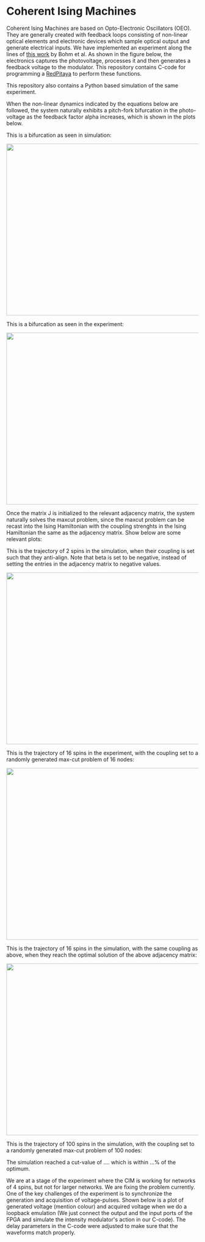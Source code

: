 # Coherent Ising Machines
Coherent Ising Machines are based on Opto-Electronic Oscillators (OEO). They are generally created with feedback loops consisting of non-linear optical elements and electronic devices which sample optical output and generate electrical inputs. 
We have implemented an experiment along the lines of [this work](https://www.nature.com/articles/s41467-019-11484-3) by Bohm et al. As shown in the figure below, the electronics captures
the photovoltage, processes it and then generates a feedback voltage to the modulator. This repository contains C-code for programming a [RedPitaya](https://www.redpitaya.com/) to perform these functions.

This repository also contains a Python based simulation of the same experiment.

When the non-linear dynamics indicated by the equations below are followed, the system naturally exhibits a pitch-fork bifurcation in the photo-voltage as the feedback factor alpha increases, which is shown in the plots below. 

This is a bifurcation as seen in simulation:
<p align = "center">
<img width = 600 height = 450 src = "https://github.com/gautham-umasankar/Ising_model/blob/master/poor_man/plots/simulation/bifurcation_100_spins_v2.png">
</p>
<!---![Bifurcation as seen in simulation](https://github.com/gautham-umasankar/Ising_model/tree/master/poor_man/plots/simulation/bifurcation_100_spins_v2.png)--->

This is a bifurcation as seen in the experiment:
<!---![alt text](https://github.com/gautham-umasankar/Ising_model/poor_man/plots/....png)--->
<p align = "center">
<img width = 600 height = 450 src = "https://github.com/gautham-umasankar/Ising_model/blob/master/poor_man/plots/simulation/bifurcation_100_spins_v2.png">
</p>

Once the matrix J is initialized to the relevant adjacency matrix, the system naturally solves the maxcut problem, since the maxcut problem can be recast into the Ising Hamiltonian with the coupling strenghts in the Ising Hamiltonian the same as the adjacency matrix. Show below are some relevant plots:

This is the trajectory of 2 spins in the simulation, when their coupling is set such that they anti-align. Note that beta is set to be negative, instead of setting the entries in the adjacency matrix to negative values.
<!---![alt text](https://github.com/gautham-umasankar/Ising_model/poor_man/plots/....png)--->
<p align = "center">
<img width = 600 height = 450 src = "https://github.com/gautham-umasankar/Ising_model/blob/master/poor_man/plots/simulation/2_spin_anti_align_trajectory.png">
</p>

This is the trajectory of 16 spins in the experiment, with the coupling set to a randomly generated max-cut problem of 16 nodes:
<!---![alt text](https://github.com/gautham-umasankar/Ising_model/poor_man/plots/....png)--->
<p align = "center">
<img width = 600 height = 450 src = "https://github.com/gautham-umasankar/Ising_model/blob/master/poor_man/plots/experiment/16_spins/trajectory_alpha_1_5_beta_0_5.png">
</p>

This is the trajectory of 16 spins in the simulation, with the same coupling as above, when they reach the optimal solution of the above adjacency matrix:
<!---![alt text](https://github.com/gautham-umasankar/Ising_model/poor_man/plots/....png)--->

<p align = "center">
<img width = 600 height = 450 src = "https://github.com/gautham-umasankar/Ising_model/blob/master/poor_man/plots/simulation/16_spin_opt_cut_trajectory.png">
</p>

This is the trajectory of 100 spins in the simulation, with the coupling set to a randomly generated max-cut problem of 100 nodes:
<!---![alt text](https://github.com/gautham-umasankar/Ising_model/poor_man/plots/....png)--->

The simulation reached a cut-value of .... which is within ...% of the optimum.


We are at a stage of the experiment where the CIM is working for networks of 4 spins, but not for larger networks. We are fixing the problem currently. One of the key challenges of the experiment is to synchronize the generation and acquisition of voltage-pulses. Shown below is a plot of generated voltage (mention colour) and acquired voltage when we do a loopback emulation (We just connect the output and the input ports of the FPGA and simulate the intensity modulator's action in our C-code). The delay parameters in the C-code were adjusted to make sure that the waveforms match properly.
<!---![alt text](https://github.com/gautham-umasankar/Ising_model/poor_man/plots/....png)--->
